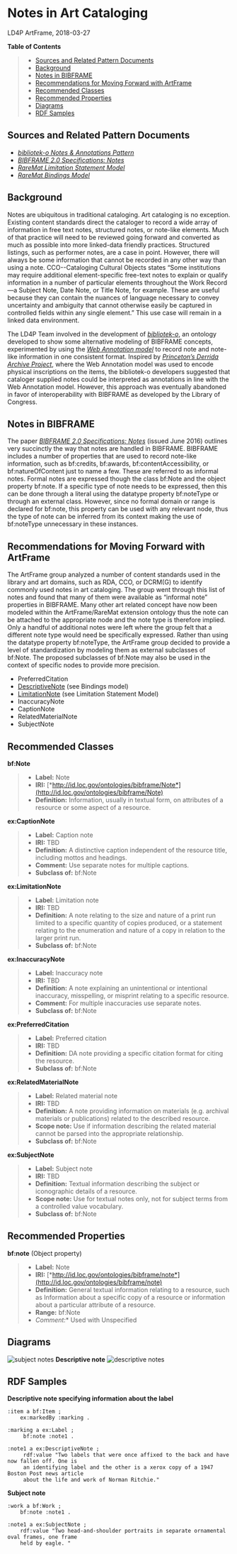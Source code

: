Notes in Art Cataloging 
======================
LD4P ArtFrame, 2018-03-27

**Table of Contents**
> - [Sources and Related Pattern Documents](#sources)
> - [Background](#background)
> - [Notes in BIBFRAME](#bibframe)
> - [Recommendations for Moving Forward with ArtFrame](#recommendations)
> - [Recommended Classes](#classes)
> - [Recommended Properties](#properties)
> - [Diagrams](#diagrams)
> - [RDF Samples](#samples)

<a name="sources">Sources and Related Pattern Documents</a>
---------

- [*bibliotek-o Notes & Annotations Pattern*](https://wiki.duraspace.org/display/LD4P/bibliotek-o?preview=/79795231/83237329/bibliotek-o_pattern_notes_annotations_201612.pdf
)
- [*BIBFRAME 2.0 Specifications: Notes*](https://www.loc.gov/bibframe/docs/pdf/bf2-notes-june2016.pdf)
- [*RareMat Limitation Statement Model*](https://github.com/LD4P/ArtFrame-RareMat/blob/master/modeling_recommendations/limitation_statements.md)
- [*RareMat Bindings Model*](https://github.com/LD4P/ArtFrame-RareMat/blob/master/modeling_recommendations/bindings.md#rdf)

<a name="background">Background</a>
---------

Notes are ubiquitous in traditional cataloging. Art cataloging is no exception. Existing content standards direct the cataloger to record a wide array of information in free text notes, structured notes, or note-like elements. Much of that practice will need to be reviewed going forward and converted as much as possible into more linked-data friendly practices. Structured listings, such as performer notes, are a case in point. However, there will always be some information that cannot be recorded in any other way than using a note.
CCO--Cataloging Cultural Objects states “Some institutions may require additional element-specific free-text notes to explain or qualify information in a number of particular elements throughout the Work Record—a Subject Note, Date Note, or Title Note, for example. These are useful because they can contain the nuances of language necessary to convey
uncertainty and ambiguity that cannot otherwise easily be captured in controlled
fields within any single element.” This use case will remain in a linked data environment.

The LD4P Team involved in the development of [*bibliotek-o*](https://bibliotek-o.org/1.1/ontology.html), an ontology developed to show some alternative modeling of BIBFRAME concepts, experimented by using the [*Web Annotation model*](https://www.w3.org/TR/annotation-model/) to record note and note-like information in one consistent format. Inspired by [*Princeton’s Derrida Archive Project*](https://wiki.duraspace.org/display/LD4P/Princeton+-+Project+Updates), where the Web Annotation model was used to encode physical inscriptions on the items, the bibliotek-o developers suggested that cataloger supplied notes could be interpreted as annotations in line with the Web Annotation model. However, this approach was eventually abandoned in favor of interoperability with BIBFRAME as developed by the Library of Congress.

<a name="bibframe">Notes in BIBFRAME</a>
---------

The paper [*BIBFRAME 2.0 Specifications: Notes*](https://www.loc.gov/bibframe/docs/pdf/bf2-notes-june2016.pdf) (issued June 2016) outlines very succinctly the way that notes are handled in BIBFRAME. BIBFRAME includes a number of properties that are used to record note-like information, such as bf:credits, bf:awards, bf:contentAccessibility, or  bf:natureOfContent just to name a few. These are referred to as informal notes. Formal notes are expressed though the class bf:Note and the object property bf:note. If a specific type of note needs to be expressed, then this can be done through a literal using the datatype property bf:noteType or through an external class. However, since no formal domain or range is declared for bf:note, this property can be used with any relevant node, thus the type of note can be inferred from its context making the use of bf:noteType unnecessary in these instances.

<a name="recommendations">Recommendations for Moving Forward with ArtFrame</a>
---------

The ArtFrame group analyzed a number of content standards used in the library and art domains, such as RDA, CCO,  or DCRM(G) to identify commonly used notes in art cataloging. The group went through this list of notes and found that many of them were available as “informal note” properties in BIBFRAME. Many other art related concept have now been modeled within the ArtFrame/RareMat extension ontology thus the note can be attached to the appropriate node and the note type is therefore implied. Only a handful of additional notes were left where the group felt that a different note type would need be specifically expressed. Rather than using the datatype property bf:noteType, the ArtFrame group decided to provide a level of standardization by modeling them as external subclasses of bf:Note. The proposed subclasses of bf:Note may also be used in the context of specific nodes to provide more precision.
- PreferredCitation
- [DescriptiveNote](https://github.com/LD4P/ArtFrame-RareMat/blob/master/modeling_recommendations/bindings.md#rdf) (see Bindings model)
- [LimitationNote](https://github.com/LD4P/ArtFrame-RareMat/blob/master/modeling_recommendations/limitation_statements.md) (see Limitation Statement Model)
- InaccuracyNote
- CaptionNote
- RelatedMaterialNote
- SubjectNote

<a name="classes">Recommended Classes</a>
---------

**bf:Note**
> - **Label:** Note
> - **IRI:** [*http://id.loc.gov/ontologies/bibframe/Note*](http://id.loc.gov/ontologies/bibframe/Note)
> - **Definition:** Information, usually in textual form, on attributes of a resource or some aspect of a resource.

**ex:CaptionNote**
> - **Label:** Caption note
> - **IRI:** TBD
> - **Definition:** A distinctive caption independent of the resource title, including mottos and headings.
> - **Comment:** Use separate notes for multiple captions.
> - **Subclass of:** bf:Note

**ex:LimitationNote**
> - **Label:** Limitation note
> - **IRI:** TBD
> - **Definition:** A note relating to the size and nature of a print run limited to a specific quantity of copies produced, or a statement relating to the enumeration and nature of a copy in relation to the larger print run.
> - **Subclass of:** bf:Note

**ex:InaccuracyNote**
> - **Label:** Inaccuracy note
> - **IRI:** TBD
> - **Definition:** A note explaining an unintentional or intentional inaccuracy, misspelling, or misprint relating to a specific resource. 
> - **Comment:** For multiple inaccuracies use separate notes.
> - **Subclass of:** bf:Note

**ex:PreferredCitation**
> - **Label:** Preferred citation
> - **IRI:** TBD
> - **Definition:** DA note providing a specific citation format for citing the resource.
> - **Subclass of:** bf:Note

**ex:RelatedMaterialNote**
> - **Label:** Related material note
> - **IRI:** TBD
> - **Definition:** A note providing information on materials (e.g. archival materials or publications) related to the described resource.
> - **Scope note:** Use if information describing the related material cannot be parsed into the appropriate relationship.
> - **Subclass of:** bf:Note

**ex:SubjectNote**
> - **Label:** Subject note
> - **IRI:** TBD
> - **Definition:** Textual information describing the subject or iconographic details of a resource.
> - **Scope note:** Use for textual notes only, not for subject terms from a controlled value vocabulary.
> - **Subclass of:** bf:Note

<a name="properties">Recommended Properties</a>
---------

**bf:note** (Object property)
> - **Label:** Note
> - **IRI:** [*http://id.loc.gov/ontologies/bibframe/note*](http://id.loc.gov/ontologies/bibframe/note)
> - **Definition:** General textual information relating to a resource, such as Information about a specific copy of a resource or information about a particular attribute of a resource.
> - **Range:** bf:Note
> - *Comment:** Used with Unspecified

<a name="diagrams">Diagrams</a>
---------


![subject notes](modeling_diagrams/note_subject.png)
**Descriptive note**
![descriptive notes](modeling_diagrams/note_descriptive.png)


<a name="samples">RDF Samples</a>
---------
**Descriptive note specifying information about the label**
```
:item a bf:Item ;
    ex:markedBy :marking .

:marking a ex:Label ;
     bf:note :note1 .

:note1 a ex:DescriptiveNote ;
     rdf:value "Two labels that were once affixed to the back and have now fallen off. One is 
     an identifying label and the other is a xerox copy of a 1947 Boston Post news article
     about the life and work of Norman Ritchie."
```

**Subject note**
```
:work a bf:Work ;
    bf:note :note1 .

:note1 a ex:SubjectNote ;
    rdf:value "Two head-and-shoulder portraits in separate ornamental oval frames, one frame 
    held by eagle. "

```
